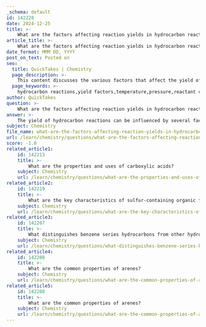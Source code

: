 ```yaml
---
_schema: default
id: 142228
date: 2024-12-25
title: >-
    What are the factors affecting reaction yields in hydrocarbon reactions?
article_title: >-
    What are the factors affecting reaction yields in hydrocarbon reactions?
date_format: MMM DD, YYYY
post_on_text: Posted on
seo:
  title: QuickTakes | Chemistry
  page_description: >-
    This content discusses the various factors that affect the yield of hydrocarbon reactions, including temperature, pressure, reactant properties, catalysts, side reactions, equilibrium considerations, and more.
  page_keywords: >-
    hydrocarbon reactions,yield factors,temperature,pressure,reactant concentration,catalysts,side reactions,equilibrium considerations,impurities,reaction time
author: QuickTakes
question: >-
    What are the factors affecting reaction yields in hydrocarbon reactions?
answer: >-
    The yield of hydrocarbon reactions can be influenced by several factors, which can be categorized into reaction conditions, reactant properties, and the presence of catalysts. Here are the key factors affecting reaction yields in hydrocarbon reactions:\n\n1. **Temperature**: The temperature at which a reaction occurs significantly impacts the yield. Generally, higher temperatures can increase the rate of reaction and the yield of products. However, excessively high temperatures may lead to unwanted side reactions or decomposition of reactants, which can reduce the overall yield.\n\n2. **Pressure**: In reactions involving gases, increasing the pressure can favor the formation of products, especially if the reaction results in a decrease in the number of gas molecules. For example, in hydrocarbon generation reactions, higher pressures have been shown to increase yields, particularly for certain hydrocarbon components (C6-C14).\n\n3. **Concentration of Reactants**: The concentration of reactants can affect the rate of reaction and, consequently, the yield. Higher concentrations typically lead to more frequent collisions between reactant molecules, increasing the likelihood of successful reactions.\n\n4. **Catalysts**: The use of catalysts can enhance reaction rates and improve yields by providing an alternative reaction pathway with a lower activation energy. However, the choice of catalyst and its conditions (such as surface area and activity) can significantly influence the efficiency of the reaction.\n\n5. **Side Reactions**: The formation of unwanted by-products through side reactions can decrease the yield of the desired product. Careful control of reaction conditions and the use of selective catalysts can help minimize these side reactions.\n\n6. **Equilibrium Considerations**: Many hydrocarbon reactions are reversible, and the yield can be affected by the position of equilibrium. Adjusting conditions such as temperature and pressure can shift the equilibrium towards the desired products, thereby increasing yield.\n\n7. **Impurities**: The presence of impurities in reactants can inhibit reactions or lead to the formation of undesired products, thus reducing the yield of the target hydrocarbon.\n\n8. **Reaction Time**: The duration of the reaction can also play a role. Insufficient reaction time may not allow for complete conversion of reactants, while excessive time may lead to degradation or side reactions.\n\nBy optimizing these factors, chemists can enhance the yields of hydrocarbon reactions, making them more efficient and economically viable.
subject: Chemistry
file_name: what-are-the-factors-affecting-reaction-yields-in-hydrocarbon-reactions.md
url: /learn/chemistry/questions/what-are-the-factors-affecting-reaction-yields-in-hydrocarbon-reactions
score: -1.0
related_article1:
    id: 142213
    title: >-
        What are the properties and uses of carboxylic acids?
    subject: Chemistry
    url: /learn/chemistry/questions/what-are-the-properties-and-uses-of-carboxylic-acids
related_article2:
    id: 142219
    title: >-
        What are the key characteristics of sulfur-containing organic functions like thiols and thioethers?
    subject: Chemistry
    url: /learn/chemistry/questions/what-are-the-key-characteristics-of-sulfurcontaining-organic-functions-like-thiols-and-thioethers
related_article3:
    id: 142207
    title: >-
        What distinguishes benzene series hydrocarbons from other hydrocarbons?
    subject: Chemistry
    url: /learn/chemistry/questions/what-distinguishes-benzene-series-hydrocarbons-from-other-hydrocarbons
related_article4:
    id: 142208
    title: >-
        What are the common properties of arenes?
    subject: Chemistry
    url: /learn/chemistry/questions/what-are-the-common-properties-of-arenes
related_article5:
    id: 142208
    title: >-
        What are the common properties of arenes?
    subject: Chemistry
    url: /learn/chemistry/questions/what-are-the-common-properties-of-arenes
---
```


&nbsp;